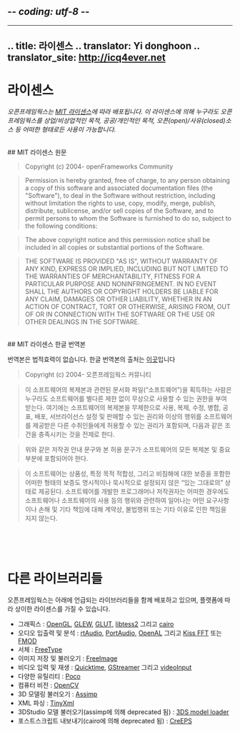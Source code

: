 ## -*- coding: utf-8 -*-
---
.. title: 라이센스
.. translator: Yi donghoon
.. translator_site: http://icq4ever.net
---

라이센스
=======

*오픈프레임웍스는 [MIT 라이센스](https://en.wikipedia.org/wiki/MIT_License)에 따라 배포됩니다. 이 라이센스에 의해 누구라도 오픈프레임웍스를 상업/비상업적인 목적, 공공/개인적인 목적, 오픈(open)/사유(closed)소스 등 어떠한 형태로든 사용이 가능합니다.*

<br/>
## MIT 라이센스 원문

> Copyright (c) 2004- openFrameworks Community

> Permission is hereby granted, free of charge, to any person obtaining a copy of this software and associated documentation files (the "Software"), to deal in the Software without restriction, including without limitation the rights to use, copy, modify, merge, publish, distribute, sublicense, and/or sell copies of the Software, and to permit persons to whom the Software is furnished to do so, subject to the following conditions:

> The above copyright notice and this permission notice shall be included in all copies or substantial portions of the Software.

> THE SOFTWARE IS PROVIDED "AS IS", WITHOUT WARRANTY OF ANY KIND, EXPRESS OR IMPLIED, INCLUDING BUT NOT LIMITED TO THE WARRANTIES OF MERCHANTABILITY, FITNESS FOR A PARTICULAR PURPOSE AND NONINFRINGEMENT. IN NO EVENT SHALL THE AUTHORS OR COPYRIGHT HOLDERS BE LIABLE FOR ANY CLAIM, DAMAGES OR OTHER LIABILITY, WHETHER IN AN ACTION OF CONTRACT, TORT OR OTHERWISE, ARISING FROM, OUT OF OR IN CONNECTION WITH THE SOFTWARE OR THE USE OR OTHER DEALINGS IN THE SOFTWARE.

<br/>
## MIT 라이센스 한글 번역본

번역본은 법적효력이 없습니다. 한글 번역본의 출처는 [이곳](http://www.olis.or.kr/ossw/license/license/detail.do?lid=1006&mapcode=&currentPage=)입니다

> Copyright (c) 2004- 오픈프레임웍스 커뮤니티 

> 이 소프트웨어의 복제본과 관련된 문서화 파일(“소프트웨어”)을 획득하는 사람은 누구라도 소프트웨어를 별다른 제한 없이 무상으로 사용할 수 있는 권한을 부여 받는다. 여기에는 소프트웨어의 복제본을 무제한으로 사용, 복제, 수정, 병합, 공표, 배포, 서브라이선스 설정 및 판매할 수 있는 권리와 이상의 행위를 소프트웨어를 제공받은 다른 수취인들에게 허용할 수 있는 권리가 포함되며, 다음과 같은 조건을 충족시키는 것을 전제로 한다.  

> 위와 같은 저작권 안내 문구와 본 허용 문구가 소프트웨어의 모든 복제본 및 중요 부분에 포함되어야 한다.  

> 이 소프트웨어는 상품성, 특정 목적 적합성, 그리고 비침해에 대한 보증을 포함한 어떠한 형태의 보증도 명시적이나 묵시적으로 설정되지 않은 “있는 그대로의” 상태로 제공된다. 소프트웨어를 개발한 프로그래머나 저작권자는 어떠한 경우에도 소프트웨어나 소프트웨어의 사용 등의 행위와 관련하여 일어나는 어떤 요구사항이나 손해 및 기타 책임에 대해 계약상, 불법행위 또는 기타 이유로 인한 책임을 지지 않는다.


<br/><br/><br/>

다른 라이브러리들
===============

오픈프레임웍스는 아래에 언급되는 라이브러리들을 함께 배포하고 있으며, 플랫폼에 따라 상이한 라이센스를 가질 수 있습니다.

* 그래픽스 : [OpenGL](http://www.opengl.org/), [GLEW](http://glew.sourceforge.net/), [GLUT](http://www.opengl.org/resources/libraries/glut/), [libtess2](https://code.google.com/p/libtess2/) 그리고 [cairo](http://cairographics.org/)
* 오디오 입출력 및 분석 : [rtAudio](http://www.music.mcgill.ca/~gary/rtaudio/), [PortAudio](http://www.portaudio.com/), [OpenAL](http://connect.creativelabs.com/openal) 그리고 [Kiss FFT](http://kissfft.sourceforge.net/) 또는 [FMOD](http://www.fmod.org/)
* 서체 : [FreeType](http://freetype.sourceforge.net/index2.html)
* 이미지 저장 및 불러오기 : [FreeImage](http://freeimage.sourceforge.net/)
* 비디오 입력 및 재생 : [Quicktime](http://developer.apple.com/quicktime/), [GStreamer](http://gstreamer.freedesktop.org/) 그리고 [videoInput](https://github.com/ofTheo/videoInput)
* 다양한 유틸리티 : [Poco](http://pocoproject.org/)
* 컴퓨터 비전 : [OpenCV](http://opencv.org/)
* 3D 모델링 불러오기 : [Assimp](http://assimp.sourceforge.net/)
* XML 파싱 : [TinyXml](http://www.grinninglizard.com/tinyxml/)
* 3DStudio 모델 불러오기(assimp에 의해 deprecated 됨) : [3DS model loader](http://isg.cs.tcd.ie/cosulliv/Graphics/Labs/Lab4/)
* 포스트스크립트 내보내기(cairo에 의해 deprecated 됨) : [CreEPS](http://www.uwefabricius.de/projects/creeps.html)
